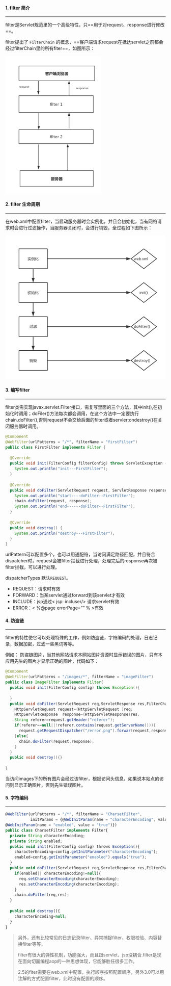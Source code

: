 #### 1. filter 简介

---

filter是Servlet规范里的一个高级特性，只==用于对request、response进行修改==。

filter提出了 `FilterChain` 的概念，==客户端请求request在抵达servlet之前都会经过filterChain里的所有fiter==，如图所示：

<img src="img/2279594-166a5c28d392f743.png" alt="filterchain工作原理" style="zoom: 67%;" />



#### 2. filter 生命周期

---

在web.xml中配置filter，当启动服务器时会实例化，并且会初始化，当有网络请求时会进行过滤操作，当服务器关闭时，会进行销毁，全过程如下图所示：

![filter生命周期](img/2279594-0bfdef229be804e4.png)

#### 3. 编写filter

---

filter类需实现javax.servlet.Filter接口，需复写里面的三个方法，其中init(),在初始化时调用；doFiler()方法每次都会调用，在这个方法中一定要执行chain.doFilter(),否则request不会交给后面的filter或者servler;ondestroy()在关闭服务器时调用。

```java
@Component
@WebFilter(urlPatterns = "/*", filterName = "firstFilter")
public class FirstFilter implements Filter {

  @Override
  public void init(FilterConfig filterConfig) throws ServletException {
    System.out.println("init---FirstFilter");
  }

  @Override
  public void doFilter(ServletRequest request, ServletResponse response, FilterChain chain) throws IOException, ServletException {
    System.out.println("start----doFilter--FirstFilter");
    chain.doFilter(request, response);
    System.out.println("end------doFilter--FirstFilter");
  }

  @Override
  public void destroy() {
    System.out.println("destroy---FirstFilter");
  }
}
```

urlPattern可以配置多个，也可以用通配符，当访问满足路径匹配，并且符合dispatcher时，request会被filter拦截进行处理，处理完后的response再次被filter拦截，可以进行处理。

dispatcherTypes 默认`REQUEST`。

- REQUEST：请求时有效
- FORWARD：当某servlet通过forward到该servlet才有效
- INCLUDE：jsp通过< jsp: incluser/> 请求servlet有效
- ERROR：< %@page errorPage=”” % >有效



#### 4. 防盗链

---

filter的特性使它可以处理特殊的工作，例如防盗链，字符编码的处理，日志记录，数据加密，过滤一些黑词等等。

例如： 防盗链图片，当其他网站请求本网站图片资源时显示错误的图片，只有本应用先生的图片才显示正确的图片，代码如下：

```java
@Component
@WebFilter(urlPatterns = "/images/*", filterName = "imageFilter")
public class ImageFilter implements Filter{
  public void init(FilterConfig config) throws Exception(){

  }
  public void doFilter(ServletRequest req,ServletResponse res,FilterChain chain)throws Exception{
    HttpServletRequest request=(HttpServletRequest )req;
    HttpServletResponse  response=(HttpServletResponse)res;
    String referer=request.getHeader("referer");
    if(referer==null||!referer.contains(request.getServerName())){
      request.getRequestDispatcher("/error.png").forwar(request,response);
    }else{
      chain.doFilter(request,response);
    }
  }
  public void destroy(){}

}
```

当访问images下的所有图片会经过该filter，根据访问头信息，如果说本站点的访问则显示正确图片，否则先生错误图片。



#### 5. 字符编码

---

```javascript
@WebFilter(urlPatterns = "/*", filterName = "CharsetFilter",
           initParams = {@WebInitParam(name = "characterEncoding", value = "UTF-8"),
@WebInitParam(name = "enabled", value = "true")})
public class CharsetFilter implements Filter{
  private String characterEncoding;
  private String enabled;
  public void init(FilterConfig config) throws Exception(){
    characterEncoding=config.getInitParameter("characterEncoding");
    enabled=config.getInitParameter("enabled").equals("true");
  }
  public void doFilter(ServletRequest req,ServletResponse res,FilterChain chain)throws Exception{
    if(enabled|| characterEncoding!=null){
      req.setCharacterEncoding(characterEncoding);
      res.setCharacterEncoding(characterEncoding);
    }
    chain.doFilter(req,res);
  }

  public void destroy(){
    characterEncoding=null;
  }
}
```



>另外，还有比较常见的日志记录filter、异常捕捉filter、权限校验、内容替换filter等等。
>
>filter有很大的弹性机制，功能强大，而且跟servlet、jsp没耦合.filter是现在面向切面编程aop的一种思想体现，它能够胜任很多工作。
>
>2.5的fiter需要在web.xml中配置，执行顺序按照配置顺序，另外3.0可以用注解的方式配置filter，此时没有配置的顺序。